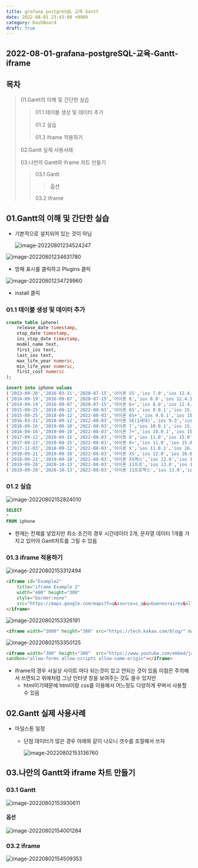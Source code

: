 ```yaml
---
title: grafana postgreSQL 교육 Gantt
date: 2022-08-01 23:43:00 +0900
category: DashBoard
draft: true
---
```


## 2022-08-01-grafana-postgreSQL-교육-Gantt-iframe

## 목차

> 01.Gantt의  이해 및 간단한 실습
>
> > 01.1 테이블 생성 및 데이터 추가
> >
> > 01.2 실습
> >
> > 01.3 iframe 적용하기
>
> 02.Gantt 실제 사용사례
>
> 03.나만의  Gantt와 iframe 차트 만들기
>
> > 03.1 Gantt
> >
> > > 옵션
> >
> > 03.2 iframe

## 01.Gantt의  이해 및 간단한 실습

- 기본적으로 설치되어 있는 것이 아님

  ![image-20220801234524247](../../assets/img/post/2022-08-01-grafana-postgreSQL-교육-Gantt/image-20220801234524247.png)

![image-20220801234631780](../../assets/img/post/2022-08-01-grafana-postgreSQL-교육-Gantt/image-20220801234631780.png)

- 방패 표시를 클릭하고 Plugins 클릭

![image-20220801234729960](../../assets/img/post/2022-08-01-grafana-postgreSQL-교육-Gantt/image-20220801234729960.png)

- install 클릭

### 01.1 테이블 생성 및 데이터 추가

```sql
create table iphone(
	release_date timestamp,
	stop_date timestamp,
	ios_stop_date timestamp,
	model_name text,
	first_ios text,
	last_ios text,
	max_life_year numeric,
	min_life_year numeric,
	first_cost numeric
);

insert into iphone values
('2013-09-20','2016-03-21','2020-07-15','아이폰 5S','ios 7.0','ios 12.4.1',5,3,849),
('2014-09-19','2016-09-07','2020-07-15','아이폰 6','ios 8.0','ios 12.4.1',4,3,849),
('2014-09-19','2016-09-07','2020-07-15','아이폰 6+','ios 8.0','ios 12.4.1',4,3,949),
('2015-09-25','2018-09-12','2022-08-03','아이폰 6S','ios 9.0.1','ios 15.0',6,3,849),
('2015-09-25','2018-09-12','2022-08-03','아이폰 6S+','ios 9.0.1','ios 15.0',6,3,949),
('2016-03-31','2018-09-12','2022-08-03','아이폰 SE(1세대)','ios 9.3','ios 15.0',6,3,499),
('2016-09-16','2019-09-10','2022-08-03','아이폰 7','ios 10.0.1','ios 15.0',5,2,849),
('2016-09-16','2019-09-10','2022-08-03','아이폰 7+','ios 10.0.1','ios 15.0',5,2,969),
('2017-09-22','2020-04-15','2022-08-03','아이폰 8','ios 11.0','ios 15.0',4,2,849),
('2017-09-22','2020-04-15','2022-08-03','아이폰 8+','ios 11.0','ios 15.0',4,2,949),
('2017-11-03','2018-09-12','2022-08-03','아이폰 X','ios 11.0.1','ios 16.0',4,3,1149),
('2018-09-21','2019-09-10','2022-08-03','아이폰 XS','ios 12.0','ios 16.0',3,2,1349),
('2018-09-21','2019-09-10','2022-08-03','아이폰 XS맥스','ios 12.0','ios 16.0',3,2,1449),
('2019-09-20','2020-10-13','2022-08-03','아이폰 11프로','ios 13.0','ios 16.0',2,2,1349),
('2019-09-20','2020-10-13','2022-08-03','아이폰 11프로맥스','ios 13.0','ios 16.0',2,2,1449);
```

### 01.2 실습

![image-20220802152824010](../../assets/img/post/2022-08-01-grafana-postgreSQL-교육-Gantt-iframe/image-20220802152824010.png)

```sql
SELECT 
*
FROM iphone
```

- 현재는 전체를 넣었지만 최소 조건의 경우 시간데이터 2개, 문자열 데이터 1개를 가지고 있어야 Gantt차트를 그릴 수 있음

### 01.3 iframe 적용하기

![image-20220802153312494](../../assets/img/post/2022-08-01-grafana-postgreSQL-교육-Gantt-iframe/image-20220802153312494.png)

```html
<iframe id="Example2"
    title="iframe Example 2"
    width="400" height="300"
    style="border:none"
    src="https://maps.google.com/maps?f=q&source=s_q&q=buenos+aires&sll=37.0625,-95.677068&sspn=37.27489,127.08056&t=h&hnear=Buenos+Aires,+Argentina&z=11&ll=-34.603723,-58.381593&output=embed">
</iframe>
```

![image-20220802153326191](../../assets/img/post/2022-08-01-grafana-postgreSQL-교육-Gantt-iframe/image-20220802153326191.png)

```html
<iframe width="1000" height="300" src="https://tech.kakao.com/blog/" name="test" id="test" frameborder="1" scrolling="yes" align="left">이 브라우저는 iframe을 지원하지 않습니다</iframe>
```

![image-20220802153350125](../../assets/img/post/2022-08-01-grafana-postgreSQL-교육-Gantt-iframe/image-20220802153350125.png)

```html
<iframe width="300" height="300"  src="https://www.youtube.com/embed/jaxUumCpt_E"
sandbox="allow-forms allow-scripts allow-same-origin"></iframe>
```

- iframe의 경우 사실상 사이트 마다 되는것이 있고 안되는 것이 있음 이점은 주의해서 쓰면되고 위에처럼 그냥 인터넷 창을 보여주는 것도 쓸수 있지만
  - html이기때문에 html이랑 css를 이용해서 어느정도 다양하게 꾸며서 사용할 수 있음 

## 02.Gantt 실제 사용사례

- 마일스톤 일정

  - 단점 데이터가  많은 경우 아래와 같이 나오니 갯수를 조절해서 쓰자

    ![image-20220802153136760](../../assets/img/post/2022-08-01-grafana-postgreSQL-교육-Gantt-iframe/image-20220802153136760.png)

## 03.나만의  Gantt와 iframe 차트 만들기

### 03.1 Gantt

![image-20220802153930611](../../assets/img/post/2022-08-01-grafana-postgreSQL-교육-Gantt-iframe/image-20220802153930611.png)

#### 옵션

![image-20220802154001284](../../assets/img/post/2022-08-01-grafana-postgreSQL-교육-Gantt-iframe/image-20220802154001284.png)

### 03.2 iframe



![image-20220802154509353](../../assets/img/post/2022-08-01-grafana-postgreSQL-교육-Gantt-iframe/image-20220802154509353.png)

